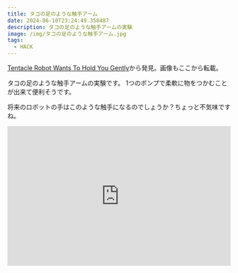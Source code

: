 ```yaml
---
title: タコの足のような触手アーム
date: 2024-06-10T23:24:49.358487
description: タコの足のような触手アームの実験
image: /img/タコの足のような触手アーム.jpg
tags:
  - HACK
---
```

[Tentacle Robot Wants To Hold You Gently](https://hackaday.com/2024/05/24/tentacle-robot-wants-to-hold-you-gently/)から発見。画像もここから転載。

タコの足のような触手アームの実験です。
1つのポンプで柔軟に物をつかむことが出来て便利そうです。

将来のロボットの手はこのような触手になるのでしょうか？ちょっと不気味ですね。

<iframe width="100%" height="315" src="https://www.youtube.com/embed/SayuM8E_WaQ" title="YouTube video player" frameborder="0" allow="accelerometer; autoplay; clipboard-write; encrypted-media; gyroscope; picture-in-picture" allowfullscreen></iframe>



